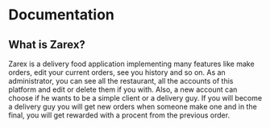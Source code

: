 # Documentation

## What is Zarex?

Zarex is a delivery food application implementing many features like make orders, edit your current orders, see you history and so on. As an administrator, you can see all the restaurant, all the accounts of this platform and edit or delete them if you with. 
Also, a new account can choose if he wants to be a simple client or a delivery guy. If you will become a delivery guy you will get new orders when someone make one and in the final, you will get rewarded with a procent from the previous order.
